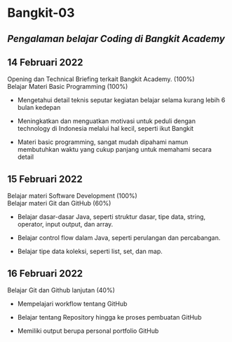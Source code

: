 # Bangkit-03
*Pengalaman belajar Coding di Bangkit Academy*
--

**14 Februari 2022**
--
Opening dan Technical Briefing terkait Bangkit Academy. (100%)
<br> Belajar Materi Basic Programming (100%)

* Mengetahui detail teknis seputar kegiatan belajar selama kurang lebih 6 bulan kedepan

* Meningkatkan dan menguatkan motivasi untuk peduli dengan technology di Indonesia melalui hal kecil, seperti ikut Bangkit

* Materi basic programming, sangat mudah dipahami namun membutuhkan waktu yang cukup panjang untuk memahami secara detail 

**15 Februari 2022**
--
Belajar materi Software Development (100%)
<br> Belajar materi Git dan GitHub (60%)

  * Belajar dasar-dasar Java, seperti struktur dasar, tipe data, string, operator, input output, dan array.

  * Belajar control flow dalam Java, seperti perulangan dan percabangan.

  * Belajar tipe data koleksi, seperti list, set, dan map.

**16 Februari 2022**
--
Belajar Git dan Github lanjutan (40%)
<br>
* Mempelajari workflow tentang GitHub 

* Belajar tentang Repository hingga ke proses pembuatan GitHub

* Memiliki output berupa personal portfolio GitHub

